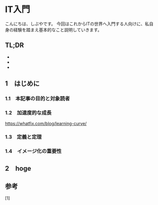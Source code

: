 # IT入門


<!--
何を書こうか。自分が情報系学生であってもいまいち理解できていなかったものがよいかな。
- サーバとは
- wwwとは
- 言語でしかないこと。ネットワークもAPも
- クラウドとは
- プログラムとは
- CLI
- セキュリティ
- OS
- ディストリビューション
- webサーバ
- DBサーバ
- プロトコル
- リクエスト/レスポンス
- クライアント
- サーバサイド/クライアントサイド
- HTML/CSS/Javascript
- プログラミング言語
- フレームワーク
- オンプレミス/クラウド
- ネットワーク
- IaaS/SaaS/PaaS
- ミドルウェア
- API
- IaC
バージョン管理
- CI/CD
- エディタ
-->


こんにちは、しぶやです。
今回はこれからITの世界へ入門する人向けに、私自身の経験を踏まえ基本的なこと説明していきます。


## TL;DR

*
*
*

## 1　はじめに

### 1.1　本記事の目的と対象読者

### 1.2　加速度的な成長
https://whatfix.com/blog/learning-curve/


### 1.3　定義と定理

### 1.4　イメージ化の重要性


## 2　hoge


## 参考

[1] []()


